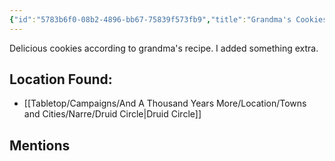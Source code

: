 ```yaml
---
{"id":"5783b6f0-08b2-4896-bb67-75839f573fb9","title":"Grandma's Cookies","description":"Grandma's favorite recipe...with a twist.","isInCurrentInventory":false,"amountHeld":0,"causeOfConsumption":"Consumed","publish":true,"date_created":"Saturday, April 13th 2024, 7:53:23 pm","date_modified":"Saturday, April 13th 2024, 8:16:52 pm","cssclasses":["mado-heading"],"path":"Tabletop/Campaigns/And A Thousand Years More/Inventory/Consumable/Grandma's Cookies.md","permalink":"/tabletop/campaigns/and-a-thousand-years-more/inventory/consumable/grandma-s-cookies/","PassFrontmatter":true}
---
```



Delicious cookies according to grandma's recipe. I added something extra.

## Location Found:

- [[Tabletop/Campaigns/And A Thousand Years More/Location/Towns and Cities/Narre/Druid Circle\|Druid Circle]]

## Mentions



